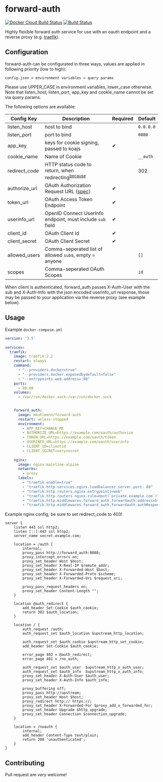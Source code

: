 
# forward-auth
[![Docker Cloud Build Status](https://img.shields.io/docker/cloud/build/mkuhlmann/forward-auth.svg)](https://hub.docker.com/r/mkuhlmann/forward-auth)
[![Build Status](https://travis-ci.org/mkuhlmann/forward-auth.svg?branch=master)](https://travis-ci.org/mkuhlmann/forward-auth)

Highly flexible forward auth service for use with an oauth endpoint and a reverse proxy (e.g. [traefik](https://docs.traefik.io/middlewares/forwardauth/)).

## Configuration

forward-auth can be configurated in three ways, values are applied in following priority (low to high): 

`config.json < environment variables < query params` 

Please use UPPER_CASE in environment variables, lower_case otherwise. Note that listen_host, listen_port, app_key and cookie_name cannot be set via query params.

The following options are available:

Config Key | Description | Required | Default
---------- | ----------- | -------   | -------
listen_host| host to bind |  | `0.0.0.0`
listen_port| port to bind | | `8080`
app_key    | keys for cookie signing, passed to koajs | ✔ |
cookie_name | Name of Cookie | | `__auth`
redirect_code | HTTP status code to return, when redirecting<sup>[because](http://nginx.org/en/docs/http/ngx_http_auth_request_module.html)</sup> | | 302
authorize_url  | OAuth Authorization Request URL ([spec](https://tools.ietf.org/html/rfc6749#section-4.1.1)) | ✔ |
token_url  | OAuth Access Token Endpoint| ✔ |
userinfo_url   | OpenID Connect UserInfo endpoint, must include `sub` field| ✔ |
client_id | OAuth Client Id| ✔ |
client_secret | OAuth Client Secret| ✔ |
allowed_users | Comma-seperated list of allowed `sub`s, empty = anyone | | `[]`
scopes | Comma-seperated OAuth Scopes |  | `id`

When client is authenticated, forward_auth passes X-Auth-User with the sub and X-Auth-Info with the json encoded userinfo_url response, those may be passed to your application via the reverse proxy (see example below).



## Usage

Example `docker-compose.yml`

```yaml
version: '3.5'
  
services:
  traefik:
    image: traefik:2.2
    restart: always
    command:
      - "--providers.docker=true"
      - "--providers.docker.exposedbydefault=false"
      - "--entrypoints.web.address=:80"
    ports:
      - 80:80
    volumes:
      - /var/run/docker.sock:/var/run/docker.sock

      
    forward_auth:
      image: mkuhlmann/forward-auth
      restart: unless-stopped
      environment:
        - APP_KEY=CHANGE_ME
        - AUTHORIZE_URL=https://example.com/oauth/authorize
        - TOKEN_URL=https://example.com/oauth/token
        - USERINFO_URL=https://example.com/oauth/userinfo
        - CLIENT_ID=clientid
        - CLIENT_SECRET=verysecret
    
    nginx:
      image: nginx:mainline-alpine
      networks:
        - proxy
      labels:
        - "traefik.enable=true"
        - "traefik.http.services.nginx.loadbalancer.server.port: 80"
        - "traefik.http.routers.nginx.entrypoints=web"
        - "traefik.http.routers.nginx.rule=Host(`private.example.com`)"
        - "traefik.http.middlewares.forward_auth.forwardauth.address=http://forward_auth:8080/auth?allowed_users=ALLOWED_USER_SUB"
        - "traefik.http.middlewares.forward_auth.forwardauth.authResponseHeaders=X-Auth-User,X-Auth-Info"
```

Example nginx config, be sure to set redirect_code to 403!

```nginxconf
server {
	listen 443 ssl http2;
	listen [::]:443 ssl http2;
	server_name secret.example.com;

	location = /auth {
		internal;
		proxy_pass http://forward_auth:8080;
		proxy_intercept_errors on;
		proxy_set_header Host $host;
		proxy_set_header X-Real-IP $remote_addr;
		proxy_set_header X-Forwarded-Host $host;
		proxy_set_header X-Forwarded-Proto $scheme;
		proxy_set_header X-Forwarded-Uri $request_uri;

		proxy_pass_request_headers on;
		proxy_set_header Content-Length "";
	}

	location @auth_redirect {
		add_header Set-Cookie $auth_cookie;
		return 302 $auth_location;
	}

	location / {
		auth_request /auth;
		auth_request_set $auth_location $upstream_http_location;

		auth_request_set $auth_cookie $upstream_http_set_cookie;
		add_header Set-Cookie $auth_cookie;

		error_page 403 = @auth_redirect;
		error_page 401 = /no_auth;

		auth_request_set $auth_user  $upstream_http_x_auth_user;
		auth_request_set $auth_info  $upstream_http_x_auth_info;
		proxy_set_header X-Auth-User $auth_user;
		proxy_set_header X-Auth-Info $auth_info;

		proxy_buffering off;
		proxy_pass http://upstream;
		proxy_set_header Host $host;
		proxy_redirect http:// https://;
		proxy_set_header X-Forwarded-For $proxy_add_x_forwarded_for;
		proxy_set_header Upgrade $http_upgrade;
		proxy_set_header Connection $connection_upgrade;
	}

	location = /noauth {
		internal;
		add_header Content-Type text/plain;
		return 200 'unauthenticated';
	}
}

```
## Contributing

Pull request are *very* welcome!